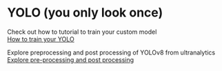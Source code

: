 # YOLO (you only look once)

Check out how to tutorial to train your custom model  
[How to train your YOLO](https://github.com/lamegaton/Machine-Learning-and-AI-Examples/blob/main/Supervised/CNNs/YOLO/How%20to%20train%20YOLOv8.md)

Explore preprocessing and post processing of YOLOv8 from ultranalytics
[Explore pre-processing and post processing](https://github.com/lamegaton/Machine-Learning-and-AI-Examples/blob/main/Supervised/CNNs/YOLO/Examine%20pre-processing%20and%20pos-processing%20from%20YOLOv8.ipynb)